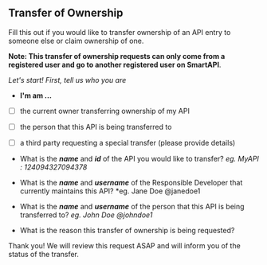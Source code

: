 

## Transfer of Ownership

Fill this out if you would like to transfer ownership of an API entry to someone else or claim ownership of one.

**Note: This transfer of ownership requests can only come from a registered user and go to another registered user on SmartAPI**.

  


*Let's start! First, tell us who you are*

* **I'm am ...**

- [ ] the current owner transferring ownership of my API

- [ ] the person that this API is being transferred to

- [ ] a third party requesting a special transfer (please provide details)

  

* What is the ***name*** and ***id*** of the API you would like to transfer? *eg. MyAPI : 124094327094378*

  
  

* What is the ***name*** and ***username*** of the Responsible Developer that currently maintains this API? *eg. Jane Doe @janedoe1

  
  

* What is the ***name*** and ***username*** of the person that this API is being transferred to? *eg. John Doe @johndoe1*

  
  

* What is the reason this transfer of ownership is being requested?

  
  

Thank you! We will review this request ASAP and will inform you of the status of the transfer. 